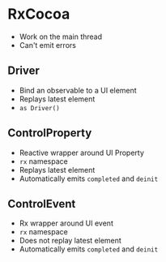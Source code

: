 RxCocoa
=======

- Work on the main thread
- Can't emit errors


Driver
------
- Bind an observable to a UI element
- Replays latest element
- ```as Driver()```

ControlProperty
---------------
- Reactive wrapper around UI Property
- ```rx``` namespace
- Replays latest element
- Automatically emits ```completed``` and ```deinit```

ControlEvent
------------
- Rx wrapper around UI event
- ```rx``` namespace
- Does not replay latest element
- Automatically emits ```completed``` and ```deinit```
